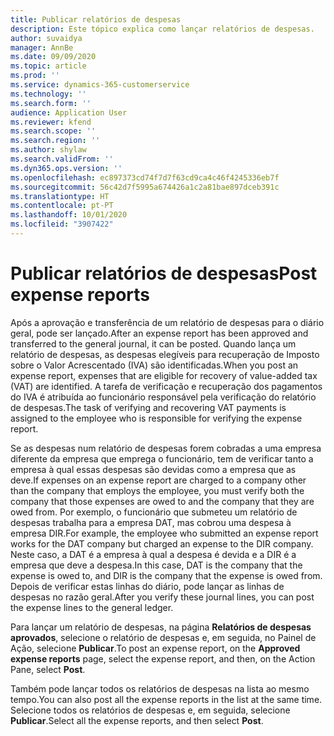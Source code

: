 ```yaml
---
title: Publicar relatórios de despesas
description: Este tópico explica como lançar relatórios de despesas.
author: suvaidya
manager: AnnBe
ms.date: 09/09/2020
ms.topic: article
ms.prod: ''
ms.service: dynamics-365-customerservice
ms.technology: ''
ms.search.form: ''
audience: Application User
ms.reviewer: kfend
ms.search.scope: ''
ms.search.region: ''
ms.author: shylaw
ms.search.validFrom: ''
ms.dyn365.ops.version: ''
ms.openlocfilehash: ec897373cd74f7d7f63cd9ca4c46f4245336eb7f
ms.sourcegitcommit: 56c42d7f5995a674426a1c2a81bae897dceb391c
ms.translationtype: HT
ms.contentlocale: pt-PT
ms.lasthandoff: 10/01/2020
ms.locfileid: "3907422"
---
```

# <a name="post-expense-reports"></a><span data-ttu-id="ef305-103">Publicar relatórios de despesas</span><span class="sxs-lookup"><span data-stu-id="ef305-103">Post expense reports</span></span>

<span data-ttu-id="ef305-104">Após a aprovação e transferência de um relatório de despesas para o diário geral, pode ser lançado.</span><span class="sxs-lookup"><span data-stu-id="ef305-104">After an expense report has been approved and transferred to the general journal, it can be posted.</span></span> <span data-ttu-id="ef305-105">Quando lança um relatório de despesas, as despesas elegíveis para recuperação de Imposto sobre o Valor Acrescentado (IVA) são identificadas.</span><span class="sxs-lookup"><span data-stu-id="ef305-105">When you post an expense report, expenses that are eligible for recovery of value-added tax (VAT) are identified.</span></span> <span data-ttu-id="ef305-106">A tarefa de verificação e recuperação dos pagamentos do IVA é atribuída ao funcionário responsável pela verificação do relatório de despesas.</span><span class="sxs-lookup"><span data-stu-id="ef305-106">The task of verifying and recovering VAT payments is assigned to the employee who is responsible for verifying the expense report.</span></span>

<span data-ttu-id="ef305-107">Se as despesas num relatório de despesas forem cobradas a uma empresa diferente da empresa que emprega o funcionário, tem de verificar tanto a empresa à qual essas despesas são devidas como a empresa que as deve.</span><span class="sxs-lookup"><span data-stu-id="ef305-107">If expenses on an expense report are charged to a company other than the company that employs the employee, you must verify both the company that those expenses are owed to and the company that they are owed from.</span></span> <span data-ttu-id="ef305-108">Por exemplo, o funcionário que submeteu um relatório de despesas trabalha para a empresa DAT, mas cobrou uma despesa à empresa DIR.</span><span class="sxs-lookup"><span data-stu-id="ef305-108">For example, the employee who submitted an expense report works for the DAT company but charged an expense to the DIR company.</span></span> <span data-ttu-id="ef305-109">Neste caso, a DAT é a empresa à qual a despesa é devida e a DIR é a empresa que deve a despesa.</span><span class="sxs-lookup"><span data-stu-id="ef305-109">In this case, DAT is the company that the expense is owed to, and DIR is the company that the expense is owed from.</span></span> <span data-ttu-id="ef305-110">Depois de verificar estas linhas do diário, pode lançar as linhas de despesas no razão geral.</span><span class="sxs-lookup"><span data-stu-id="ef305-110">After you verify these journal lines, you can post the expense lines to the general ledger.</span></span>

<span data-ttu-id="ef305-111">Para lançar um relatório de despesas, na página **Relatórios de despesas aprovados**, selecione o relatório de despesas e, em seguida, no Painel de Ação, selecione **Publicar**.</span><span class="sxs-lookup"><span data-stu-id="ef305-111">To post an expense report, on the **Approved expense reports** page, select the expense report, and then, on the Action Pane, select **Post**.</span></span>

<span data-ttu-id="ef305-112">Também pode lançar todos os relatórios de despesas na lista ao mesmo tempo.</span><span class="sxs-lookup"><span data-stu-id="ef305-112">You can also post all the expense reports in the list at the same time.</span></span> <span data-ttu-id="ef305-113">Selecione todos os relatórios de despesas e, em seguida, selecione **Publicar**.</span><span class="sxs-lookup"><span data-stu-id="ef305-113">Select all the expense reports, and then select **Post**.</span></span>
